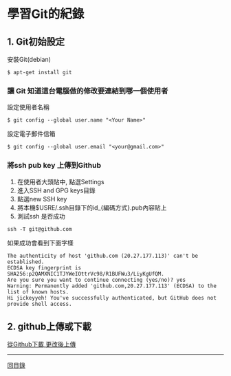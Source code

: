 # 學習Git的紀錄
## 1. Git初始設定
安裝Git(debian)
```
$ apt-get install git
```
### 讓 Git 知道這台電腦做的修改要連結到哪一個使用者
設定使用者名稱
```
$ git config --global user.name "<Your Name>"
```
設定電子郵件信箱
```
$ git config --global user.email "<your@gmail.com>"
```

### 將ssh pub key 上傳到Github

1. 在使用者大頭貼中, 點選Settings
2. 進入SSH and GPG keys目錄
3. 點選new SSH key
4. 將本機$USRE/.ssh目錄下的id\_{編碼方式}.pub內容貼上
5. 測試ssh 是否成功
```
ssh -T git@github.com
```
如果成功會看到下面字樣
```
The authenticity of host 'github.com (20.27.177.113)' can't be established.
ECDSA key fingerprint is SHA256:p2QAMXNIC1TJYWeIOttrVc98/R1BUFWu3/LiyKgUfQM.
Are you sure you want to continue connecting (yes/no)? yes
Warning: Permanently added 'github.com,20.27.177.113' (ECDSA) to the list of known hosts.
Hi jickeyyeh! You've successfully authenticated, but GitHub does not provide shell access.
```

## 2. github上傳或下載
[從Github下載,更改後上傳](01.md)

---
[回目錄](README.md)
